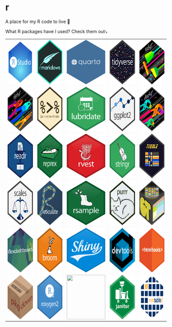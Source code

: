 # r
A place for my R code to live 🏡

What R packages have I used? Check them out⤵️
<table>
<tr>
<td>
<img src="https://github.com/rstudio/hex-stickers/blob/master/SVG/RStudio.svg" width="120" height="139"><br />
</td>
<td>
<img src="https://github.com/rstudio/hex-stickers/blob/master/SVG/rmarkdown.svg" width="120" height="139"><br />
</td>
<td>
<img src="https://github.com/rstudio/hex-stickers/blob/master/SVG/quarto.svg" width="120" height="139"><br />
</td>
<td>
<img src="https://github.com/rstudio/hex-stickers/blob/master/SVG/tidyverse.svg" width="120" height="139"><br />
</td>
<td>
<img src="https://github.com/rstudio/hex-stickers/blob/master/SVG/tidyr.svg" width="120" height="139"><br />
</td>
</tr>
<tr>
<td>
<img src="https://github.com/rstudio/hex-stickers/blob/master/SVG/dplyr.svg" width="120" height="139"><br />
</td>
<td>
<img src="https://github.com/rstudio/hex-stickers/blob/master/SVG/pipe.svg" width="120" height="139"><br />
</td>
<td>
<img src="https://github.com/rstudio/hex-stickers/blob/master/SVG/lubridate.svg" width="120" height="139"><br />
</td>
<td>
<img src="https://github.com/rstudio/hex-stickers/blob/master/PNG/ggplot2.png" width="120" height="139"><br />
</td>
<td>
<img src="https://github.com/rstudio/hex-stickers/blob/master/SVG/dbplyr.svg" width="120" height="139"><br />
</td>
</tr>
<tr>
<td>
<img src="https://github.com/rstudio/hex-stickers/blob/master/SVG/readr.svg" width="120" height="139"><br />
</td>
<td>
<img src="https://github.com/rstudio/hex-stickers/blob/master/SVG/reprex.svg" width="120" height="139"><br />
</td>
<td>
<img src="https://github.com/rstudio/hex-stickers/blob/master/SVG/rvest.svg" width="120" height="139"><br />
</td>
<td>
<img src="https://github.com/rstudio/hex-stickers/blob/master/SVG/stringr.svg" width="120" height="139"><br />
</td>
<td>
<img src="https://github.com/rstudio/hex-stickers/blob/master/SVG/tibble.svg" width="120" height="139"><br />
</td>
</tr>
<tr>
<td>
<img src="https://github.com/rstudio/hex-stickers/blob/master/SVG/scales.svg" width="120" height="139"><br />
</td>
<td>
<img src="https://github.com/rstudio/hex-stickers/blob/master/SVG/reticulate.svg" width="120" height="139"><br />
</td>
<td>
<img src="https://github.com/rstudio/hex-stickers/blob/master/SVG/rsample.svg" width="120" height="139"><br />
</td>
<td>
<img src="https://github.com/rstudio/hex-stickers/blob/master/SVG/purrr.svg" width="120" height="139"><br />
</td>
<td>
<img src="https://github.com/rstudio/hex-stickers/blob/master/SVG/gt.svg" width="120" height="139"><br />
</td>
</tr>
<tr>
<td>
<img src="https://github.com/rstudio/hex-stickers/blob/master/SVG/flexdashboard.svg" width="120" height="139"><br />
</td>
<td>
<img src="https://github.com/rstudio/hex-stickers/blob/master/SVG/broom.svg" width="120" height="139"><br />
</td>
<td>
<img src="https://github.com/rstudio/hex-stickers/blob/master/SVG/shiny.svg" width="120" height="139"><br />
</td>
<td>
<img src="https://github.com/rstudio/hex-stickers/blob/master/SVG/devtools.svg" width="120" height="139"><br />
</td>
<td>
<img src="https://github.com/rstudio/hex-stickers/blob/master/SVG/htmltools.svg" width="120" height="139"><br />
</td>
</tr>
<tr>
<td>
<img src="https://github.com/rstudio/hex-stickers/blob/master/SVG/pkgdown.svg" width="120" height="139"><br />
</td>
<td>
<img src="https://github.com/rstudio/hex-stickers/blob/master/SVG/roxygen2.svg" width="120" height="139"><br />
</td>
<td>
<img src="https://github.com/ropensci/rtweet/blob/master/man/figures/logo.png?raw=true" width="120" height="139"><br />
</td>
<td>
<img src="https://github.com/sfirke/janitor/raw/main/man/figures/logo_small.png" width="120" height="139"><br />
</td>
<td>
<img src="https://github.com/ianmoran11/mmtable2/raw/master/man/figures/logo.png" width="120" height="139"><br />
</td>
</tr>
</table>
